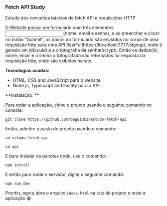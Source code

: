 ### Fetch API Study

Estudo dos conceitos básicos de fetch API e requisições HTTP

O Website possui um formulário com três elementos <input>(nome, email e senha), e ao preencher e clicar no botão "Submit", os dados do formulário são enviados no corpo de uma requisição http para uma API RestFul(https://localhost:7777/signup), onde é gerado um id(cuuid) e a criptografia da senha(bcrypt). Então os dados(id, nome, email e a senha criptografada são retornados na resposta da requisição http, onde são exibidos no site.

**Tecnologias usadas:**

- HTML, CSS and JavaScript para o website
- Node.js, Typescript and Fastify para a API

**Instalação: **

Para rodar a aplicação, clone o projeto usando o seguinte comando no console:
```
git clone https://github.com/baguids3/estudo-fetch-api
```
Então, adentre a pasta do projeto usando o comando:
```
cd estudo-fetch-api

cd api
```

E para instalar os pacotes node, use o comando:
```
npm install
```
E então para rodar o servidor, digite o seguinte comando:
```
npm run dev
```

Prontin, agora abra o arquivo ``ìndex.html`` na raiz do projeto e teste a aplicação 😁
